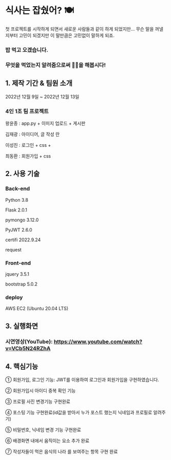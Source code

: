 # 식사는 잡쉈어? 🍽

첫 프로젝트를 시작하게 되면서 새로운 사람들과 같이 하게 되었지만...
무슨 말을 꺼낼지부터 고민이 되겠지만 이 말만큼은 고민없이 말하게 되죠.

### **밥 먹고 오겠습니다.**

### 무엇을 먹었는지 알려줌으로써 🧊🔨을 해봅시다!

## 1. 제작 기간 & 팀원 소개
2022년 12월 9일 ~ 2022년 12월 13일
<br>
### 4인 1조 팀 프로젝트

왕윤종 : app.py + 이미지 업로드 + 게시판

김재광 : 아이디어, 글 작성 란

이성진 : 로그인 + css + 

최동환 : 회원가입 + css


## 2. 사용 기술
### Back-end

Python 3.8

Flask 2.0.1

pymongo 3.12.0

PyJWT 2.6.0

certifi 2022.9.24

request

### Front-end


jquery 3.5.1

bootstrap 5.0.2

### deploy

AWS EC2 (Ubuntu 20.04 LTS)

## 3. 실행화면

### 시연영상(YouTube): https://www.youtube.com/watch?v=VCb5N24RZhA

## 4. 핵심기능
① 회원가입, 로그인 기능: JWT를 이용하여 로그인과 회원가입을 구현하였습니다.

② 회원가입시 아이디 중복 확인 기능

③ 프로필 사진 변경기능 구현완료

④ 포스팅 기능 구현완료(id값을 받아서 누가 포스트 했는지 닉네임과 프로필로 알려주기)

⑤ 비밀번호, 닉네임 변경 기능 구현완료

⑥ 배경화면 내에서 움직이는 요소 추가 완료

⑦ 작성자들이 먹은 음식의 나라 를 보여주는 항목 구현 완료
